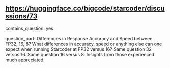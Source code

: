 ## https://huggingface.co/bigcode/starcoder/discussions/73

contains_question: yes

question_part: Differences in Response Accuracy and Speed between FP32, 16, 8? What differences in accuracy, speed or anything else can one expect when running Starcoder at FP32 versus 16? Same question 32 versus 16. Same question 16 versus 8. Insights from those experienced much appreciated!